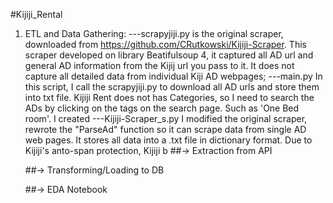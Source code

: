 #Kijiji_Rental 

1.  ETL and Data Gathering:
    ---scrapyjiji.py   is the original scraper, downloaded from https://github.com/CRutkowski/Kijiji-Scraper.
    This scraper developed on library Beatifulsoup 4, it captured all AD url and general AD information from the Kijij url you pass to it.     It does not capture all detailed data from individual Kiji AD webpages;
    ---main.py   In this script, I call the scrapyjiji.py to download all AD urls and store them into txt file. Kijiji Rent does not has       Categories, so I need to search the ADs by clicking on the tags on the search page.  Such as 'One Bed room'. I created 
    ---Kijiji-Scraper_s.py  I modified the original scraper, rewrote the "ParseAd" function so it can scrape data from single AD web           pages. It stores all data into a .txt file in dictionary format.
	Due to Kijiji's anto-span     protection, Kijiji b
	##-> Extraction from API
	
	##-> Transforming/Loading to DB
	
	##-> EDA Notebook
	
